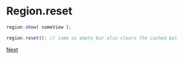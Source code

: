 # Region.reset

```javascript
region.show( someView );

region.reset(); // same as empty but also clears the cached $el
```

[Next](../006%20Application)
